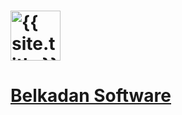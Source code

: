 <!-- You probably want to change the "logo" header, which shows on the left side of a page. The "banner" should be fine. -->

<h1 id="banner">
	<a href="{{ site.base-url }}">
		<img src="{{ site.base-url }}/images/blog-banner" alt="{{ site.title }}" height="80"/>
	</a>
</h1>

<h1 id="logo">
	<a href="http://belkadan.com">
		Belkadan Software
	</a>
</h1>
